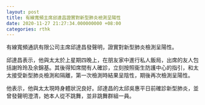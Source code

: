 ```yaml
---
layout: post
title: 有線寬頻主席邱達昌證實對新型肺炎檢測呈陽性
date: 2020-11-27 21:27:34.000000000 +08:00
categories: rthk
---
```


有線寬頻通訊有限公司主席邱達昌發聲明，證實對新型肺炎檢測呈陽性。

邱達昌表示，他與太太於上星期四晚上，在朋友家中進行私人飯局，出席的友人包括謝玲玲及余錦基。其後得知席間有人確診，立刻按照衞生防護中心的指引，和太太接受新型肺炎檢測和隔離，第一次檢測時結果呈陰性，期後再次檢測呈陽性。

他表示，他與太太現時身體狀況良好。邱達昌的太邱吳惠平日前確診新型肺炎，並曾發聲明澄清，她本人從不跳舞，並非跳舞群組一員。
